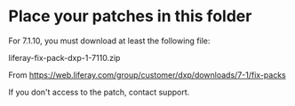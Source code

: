 # Place your patches in this folder

For 7.1.10, you must download at least the following file:

liferay-fix-pack-dxp-1-7110.zip

From https://web.liferay.com/group/customer/dxp/downloads/7-1/fix-packs

If you don't access to the patch, contact support.
